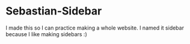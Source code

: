 # Sebastian-Sidebar
I made this so I can practice making a whole website. I named it sidebar because I like making sidebars :)
